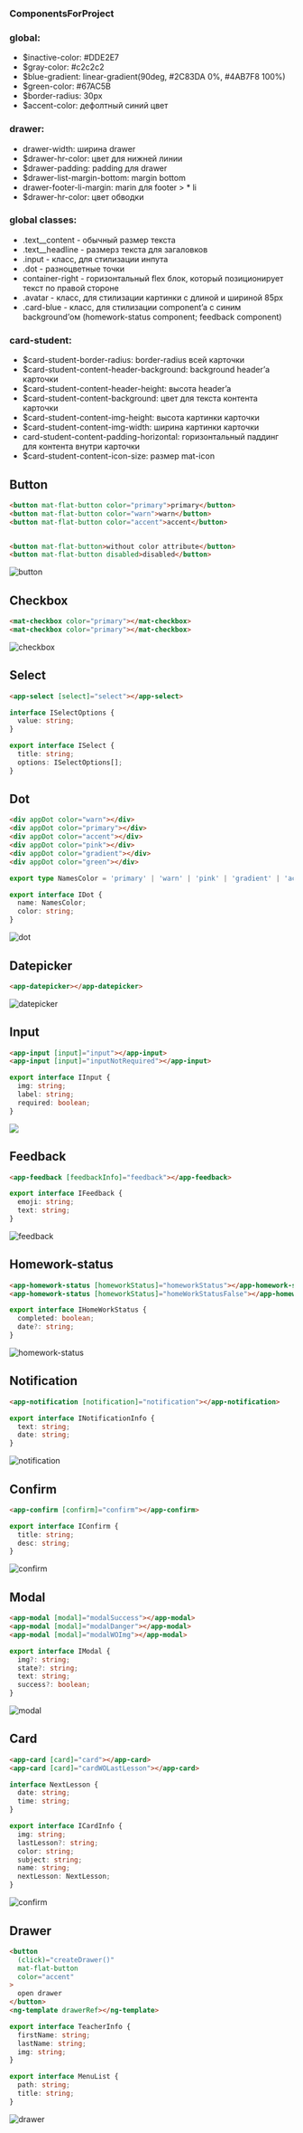 ### ComponentsForProject
<h3>global: </h3>
<ul>
    <li>$inactive-color: #DDE2E7</li>
    <li>$gray-color: #c2c2c2</li>
    <li>$blue-gradient: linear-gradient(90deg, #2C83DA 0%, #4AB7F8 100%)</li>
    <li>$green-color: #67AC5B</li>
    <li>$border-radius: 30px</li>
    <li>$accent-color: дефолтный синий цвет</li>
</ul>

<h3>drawer: </h3>
<ul>
    <li>drawer-width: ширина drawer</li>
    <li>$drawer-hr-color: цвет для нижней линии</li>
    <li>$drawer-padding: padding для drawer</li>
    <li>$drawer-list-margin-bottom: margin bottom</li>
    <li>drawer-footer-li-margin: marin для footer > * li</li>
    <li>$drawer-hr-color: цвет обводки</li>
</ul>

<h3>global classes: </h3>
<ul>
    <li>.text__content - обычный размер текста</li>
    <li>.text__headline - размерз текста для загаловков</li>
    <li>.input - класс, для стилизации инпута</li>
    <li>.dot - разноцветные точки</li>
    <li>container-right - горизонтальный flex блок, который позиционирует текст по правой стороне </li>
    <li>.avatar - класс, для стилизации картинки с длиной и шириной 85px</li>
    <li>.card-blue - класс, для стилизации component’a с синим background’ом (homework-status component; feedback component)</li>
</ul>

<h3>card-student:</h3>
<ul>
    <li>$card-student-border-radius:  border-radius всей карточки</li>
    <li>$card-student-content-header-background: background header’а карточки</li>
    <li>$card-student-content-header-height: высота header’a</li>
    <li>$card-student-content-background: цвет для текста контента карточки</li>
    <li>$card-student-content-img-height: высота картинки карточки</li>
    <li>$card-student-content-img-width:  ширина картинки карточки</li>
    <li>card-student-content-padding-horizontal: горизонтальный паддинг для контента внутри карточки</li>
    <li>$card-student-content-icon-size: размер mat-icon</li>
</ul>

## Button
~~~html
<button mat-flat-button color="primary">primary</button>
<button mat-flat-button color="warn">warn</button>
<button mat-flat-button color="accent">accent</button>


<button mat-flat-button>without color attribute</button>
<button mat-flat-button disabled>disabled</button>
~~~
![button](demo/button.png)

## Checkbox
~~~html
<mat-checkbox color="primary"></mat-checkbox>
<mat-checkbox color="primary"></mat-checkbox>
~~~
![checkbox](demo/checkbox.png)

## Select
~~~html
<app-select [select]="select"></app-select>
~~~
~~~ts
interface ISelectOptions {
  value: string;
}

export interface ISelect {
  title: string;
  options: ISelectOptions[];
}
~~~

## Dot
~~~html
<div appDot color="warn"></div>
<div appDot color="primary"></div>
<div appDot color="accent"></div>
<div appDot color="pink"></div>
<div appDot color="gradient"></div>
<div appDot color="green"></div>
~~~
~~~ts
export type NamesColor = 'primary' | 'warn' | 'pink' | 'gradient' | 'accent' | 'green';

export interface IDot {
  name: NamesColor;
  color: string;
}
~~~
![dot](demo/dot.png)

## Datepicker
~~~html
<app-datepicker></app-datepicker>
~~~
![datepicker](demo/datepicker.png)

## Input
~~~html
<app-input [input]="input"></app-input>
<app-input [input]="inputNotRequired"></app-input>
~~~
~~~ts
export interface IInput {
  img: string;
  label: string;
  required: boolean;
}
~~~
![](./demo/input.png)

## Feedback
~~~html
<app-feedback [feedbackInfo]="feedback"></app-feedback>
~~~
~~~ts
export interface IFeedback {
  emoji: string;
  text: string;
}
~~~
![feedback](demo/feedback.png)

## Homework-status
~~~html
<app-homework-status [homeworkStatus]="homeworkStatus"></app-homework-status>
<app-homework-status [homeworkStatus]="homeWorkStatusFalse"></app-homework-status>
~~~
~~~ts
export interface IHomeWorkStatus {
  completed: boolean;
  date?: string;
}
~~~
![homework-status](demo/homework-status.png)

## Notification
~~~html
<app-notification [notification]="notification"></app-notification>
~~~
~~~ts
export interface INotificationInfo {
  text: string;
  date: string;
}
~~~
![notification](demo/notification.png)

## Confirm
~~~html
<app-confirm [confirm]="confirm"></app-confirm>
~~~
~~~ts
export interface IConfirm {
  title: string;
  desc: string;
}
~~~
![confirm](demo/confirm.png)

## Modal
~~~html
<app-modal [modal]="modalSuccess"></app-modal>
<app-modal [modal]="modalDanger"></app-modal>
<app-modal [modal]="modalWOImg"></app-modal>
~~~
~~~ts
export interface IModal {
  img?: string;
  state?: string;
  text: string;
  success?: boolean;
}
~~~
![modal](demo/modal.png)

## Card
~~~html
<app-card [card]="card"></app-card>
<app-card [card]="cardWOLastLesson"></app-card>
~~~
~~~ts
interface NextLesson {
  date: string;
  time: string;
}

export interface ICardInfo {
  img: string;
  lastLesson?: string;
  color: string;
  subject: string;
  name: string;
  nextLesson: NextLesson;
}
~~~
![confirm](demo/card.png)

## Drawer
~~~html
<button
  (click)="createDrawer()"
  mat-flat-button
  color="accent"
>
  open drawer
</button>
<ng-template drawerRef></ng-template>
~~~
~~~ts
export interface TeacherInfo {
  firstName: string;
  lastName: string;
  img: string;
}

export interface MenuList {
  path: string;
  title: string;
}
~~~
![drawer](demo/drawer.png)
